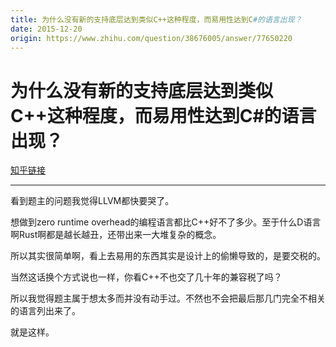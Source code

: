```yaml
---
title: 为什么没有新的支持底层达到类似C++这种程度，而易用性达到C#的语言出现？
date: 2015-12-20
origin: https://www.zhihu.com/question/38676005/answer/77650220
---
```

# 为什么没有新的支持底层达到类似C++这种程度，而易用性达到C#的语言出现？

[知乎链接](https://www.zhihu.com/question/38676005/answer/77650220)

---------

<span class="RichText ztext CopyrightRichText-richText" itemprop="text"><p>看到题主的问题我觉得LLVM都快要哭了。 </p><p>想做到zero runtime overhead的编程语言都比C++好不了多少。至于什么D语言啊Rust啊都是越长越丑，还带出来一大堆复杂的概念。</p><p>所以其实很简单啊，看上去易用的东西其实是设计上的偷懒导致的，是要交税的。</p><p>当然这话换个方式说也一样，你看C++不也交了几十年的兼容税了吗？</p><p>所以我觉得题主属于想太多而并没有动手过。不然也不会把最后那几门完全不相关的语言列出来了。</p>就是这样。</span>